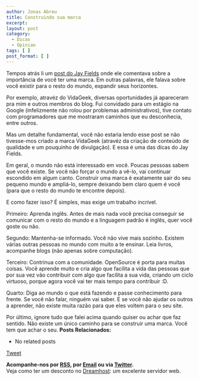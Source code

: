```yaml
---
author: Jonas Abreu
title: Construindo sua marca
excerpt:
layout: post
category:
  - Dicas
  - Opiniao
tags: [ ]
post_format: [ ]
---
```

Tempos atrás li um [post do Jay Fields][1] onde ele comentava sobre a importância de você ter uma marca. Em outras palavras, ele falava sobre você existir para o resto do mundo, expandir seus horizontes.

Por exemplo, atravéz do VidaGeek, diversas oportunidades já apareceram pra mim e outros membros do blog. Fui convidado para um estágio na Google (infelizmente não rolou por problemas administrativos), tive contato com programadores que me mostraram caminhos que eu desconhecia, entre outros. 

Mas um detalhe fundamental, você não estaria lendo esse post se não tivesse-mos criado a marca VidaGeek (atravéz da criação de conteúdo de qualidade e um pouquinho de divulgação). E essa é uma das dicas do Jay Fields.

Em geral, o mundo não está interessado em você. Poucas pessoas sabem que você existe. Se você não forçar o mundo a vê-lo, vai continuar escondido em algum canto. Construir uma marca é exatamente sair do seu pequeno mundo e ampliá-lo, sempre deixando bem claro quem é você (para que o resto do mundo te encontre depois).

E como fazer isso? É simples, mas exige um trabalho incrível.

Primeiro: Aprenda inglês. Antes de mais nada você precisa conseguir se comunicar com o resto do mundo e a linguagem padrão é inglês, quer você goste ou não.

Segundo: Mantenha-se informado. Você não vive mais sozinho. Existem várias outras pessoas no mundo com muito a te ensinar. Leia livros, acompanhe blogs (não apenas sobre computação).

Terceiro: Contrinua com a comunidade. OpenSource é porta para muitas coisas. Você aprende muito e cria algo que facilita a vida das pessoas que por sua vez vão contribuir com algo que facilita a sua vida, criando um ciclo virtuoso, porque agora você vai ter mais tempo para contribuir :D.

Quarto: Diga ao mundo o que está fazendo e passe conhecimento para frente. Se você não falar, ninguém vai saber. E se você não ajudar os outros a aprender, não existe muita razão para que eles voltem para o seu site.

Por último, ignore tudo que falei acima quando quiser ou achar que faz sentido. Não existe um único caminho para se construir uma marca. Você tem que achar o seu. 
**Posts Relacionados:** 
*   No related posts



[Tweet][2] 





**Acompanhe-nos por [ RSS][3], por [Email][4] ou via [Twitter][5].**  
Veja como ter um desconto no [Dreamhost][6]: um excelente servidor web.

 [1]: http://blog.jayfields.com/2008/08/be-your-start-up.html
 [2]: https://twitter.com/share
 [3]: http://feeds.feedburner.com/VidaGeek
 [4]: http://feedburner.google.com/fb/a/mailverify?uri=VidaGeek&loc=pt_BR
 [5]: http://twitter.com/blogvidageek
 [6]: http://vidageek.net/dreamhost/

